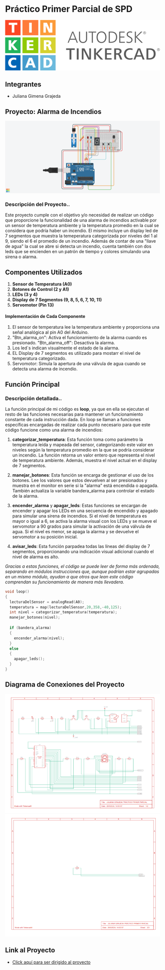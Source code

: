 # Práctico Primer Parcial de SPD
![Tinkercad](./imagenes/at.png)


## Integrantes
- Juliana Gimena Grajeda

## Proyecto: Alarma de Incendios

![Proyecto](./imagenes/PRIMER_PARCIAL.png)

### Descripción del Proyecto..
Este proyecto cumple con el objetivo y/o necesidad de realizar un código que proporcione la funcionalidad de una alarma de incendios activable por un sensor de temperatura ambiente y la temperatura promedio en la cual se considera que podría haber un incendio. El mismo incluye un display led de 7 segmentos que muestra la temeperatura categorizada por niveles del 1 al 9, siendo el 6 el promedio de un incendio.
Además de contar de una "llave de agua" la cual se abre si detecta un incendio, cuenta también con dos leds que se encienden en un patrón de tiempo y colores simulando una sirena o alarma.

## Componentes Utilizados

1. **Sensor de Temperatura (A0)**
2. **Botones de Control (2 y A1)**
3. **LEDs (3 y 4)**
4. **Display de 7 Segmentos (9, 8, 5, 6, 7, 10, 11)**
5. **Servomotor (Pin 13)**

#### Implementación de Cada Componente

1. El sensor de temperatura lee la temperatura ambiente y proporciona una señal analógica al pin A0 del Arduino.
2. "Btn_alarma_on": Activa el funcionamiento de la alarma cuando es presionado.
   "Btn_alarma_off": Desactiva la alarma.
3. Los led´s indican visualmente el estado de la alarma.
4. EL Display de 7 segmentos es utilizado para mostarr el nivel de temperatura categorizado.
5. Servomotor: Simula la apertura de una válvula de agua cuando se detecta una alarma de incendio.

## Función Principal

### Descripción detallada..
La función principal de mi código es **loop**, ya que en ella se ejecutan el resto de las funciones necesarias para mantener un funcionamiento constante de cada instrucción dada. En loop se llaman a funciones específicas encargadas de realizar cada punto necesario para que este código funcione como una alarma de incendios:

1. **categorizar_temperatura**: Esta función toma como parámetro la temperatura leída y mapeada del sensor, categorizando este valor en niveles según la temperatura promedio en la que se podría considerar un incendio. La función retorna un valor entero que representa el nivel de temperatura ambiente. Además, muestra el nivel actual en el display de 7 segmentos.

2. **manejar_botones**: Esta función se encarga de gestionar el uso de los botones. Lee los valores que estos devuelven al ser presionados y muestra en el monitor en serie si la "alarma" está encendida o apagada. También actualiza la variable bandera_alarma para controlar el estado de la alarma.

3. **encender_alarma** y **apagar_leds**: Estas funciones se encargan de encender y apagar los LEDs en una secuencia de encendido y apagado para simular una sirena de incendios. Si el nivel de temperatura es mayor o igual a 6, se activa la alarma visual con los LEDs y se mueve el servomotor a 90 grados para simular la activación de una válvula de agua. Si el nivel es menor, se apaga la alarma y se devuelve el servomotor a su posición inicial.

4. **avisar_leds**: Esta función parpadea todas las líneas del display de 7 segmentos, proporcionando una indicación visual adicional cuando el nivel de alarma es alto.

_Gracias a estas funciones, el código se puede leer de forma más ordenada, separando en módulos instrucciones que, aunque podrían estar agrupadas en un mismo módulo, ayudan a que otros que lean este código comprendan su funcionamiento de manera más llevadera._

~~~ C
void loop()
{
  lecturaDelSensor = analogRead(A0);
  temperatura = map(lecturaDelSensor,20,358,-40,125);
  int nivel = categorizar_temperatura(temperatura);
  manejar_botones(nivel); 
  
  if (bandera_alarma)
  {
    encender_alarma(nivel);
  }
  else
  {
    apagar_leds();
  }
}
~~~

## Diagrama de Conexiones del Proyecto

![pdf](./imagenes/df.png)
![pdf1](./imagenes/df1.png)

## Link al Proyecto
- [Click aquí para ser dirigido al proyecto](https://www.tinkercad.com/things/gUTzVkEOkP6-juliana-grajeda-practico-primer-parcial/editel?sharecode=pjgnvAwwcNJcBiWY2Rh3e7YFxJmLNvZ8M6qPUQ6q05s)

